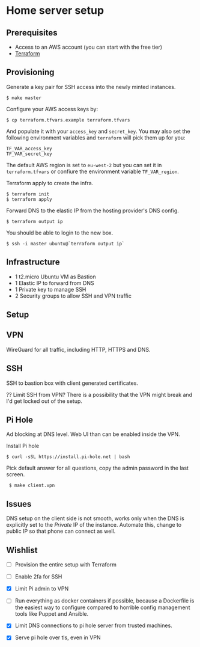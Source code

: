 # Home server setup #

## Prerequisites

- Access to an AWS account (you can start with the free tier)
- [Terraform](https://www.terraform.io/downloads.html)

## Provisioning

Generate a key pair for SSH access into the newly minted instances.

    $ make master

Configure your AWS access keys by:

    $ cp terraform.tfvars.example terraform.tfvars

And populate it with your `access_key` and `secret_key`. You may also set the
following environment variables and `terraform` will pick them up for you:

    TF_VAR_access_key
    TF_VAR_secret_key

The default AWS region is set to `eu-west-2` but you can set it in
`terraform.tfvars` or confiure the environment variable `TF_VAR_region`.

Terraform apply to create the infra.

    $ terraform init
    $ terraform apply

Forward DNS to the elastic IP from the hosting provider's DNS config.

    $ terraform output ip

You should be able to login to the new box.

    $ ssh -i master ubuntu@`terraform output ip`

## Infrastructure

- 1 t2.micro Ubuntu VM as Bastion
- 1 Elastic IP to forward from DNS
- 1 Private key to manage SSH
- 2 Security groups to allow SSH and VPN traffic

## Setup

## VPN

WireGuard for all traffic, including HTTP, HTTPS and DNS.

## SSH ##

SSH to bastion box with client generated certificates.

?? Limit SSH from VPN? There is a possibility that the VPN might break and I'd
get locked out of the setup.

## Pi Hole ##

Ad blocking at DNS level. Web UI than can be enabled inside the VPN.

Install Pi hole

    $ curl -sSL https://install.pi-hole.net | bash

Pick default answer for all questions, copy the admin password in the last screen.

     $ make client.vpn




## Issues ##

DNS setup on the client side is not smooth, works only when the DNS is
explicitly set to the *Private* IP of the instance. Automate this, change to
public IP so that phone can connect as well.

## Wishlist ##

- [ ] Provision the entire setup with Terraform
- [ ] Enable 2fa for SSH
- [X] Limit Pi admin to VPN
- [ ] Run everything as docker containers if possible, because a Dockerfile is
      the easiest way to configure compared to horrible config management tools
      like Puppet and Ansible.
- [X] Limit DNS connections to pi hole server from trusted machines.
- [X] Serve pi hole over tls, even in VPN


[cf]: https://blog.cloudflare.com/enable-private-dns-with-1-1-1-1-on-android-9-pie/
